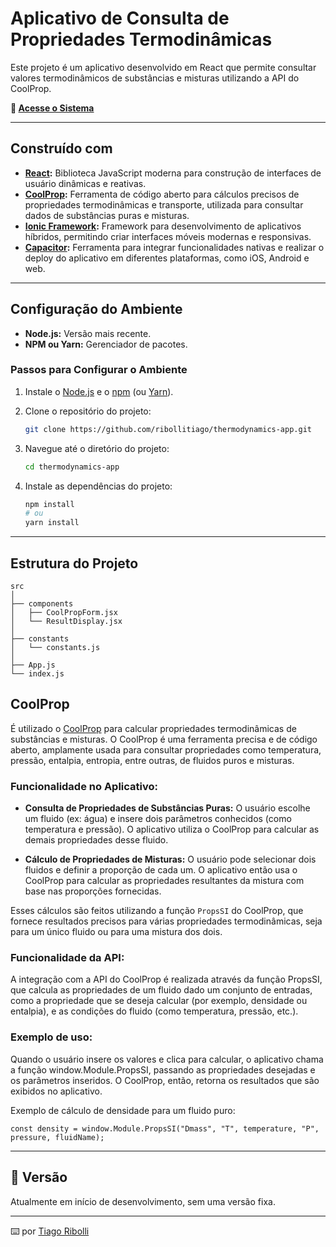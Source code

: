 # Aplicativo de Consulta de Propriedades Termodinâmicas

Este projeto é um aplicativo desenvolvido em React que permite consultar valores termodinâmicos de substâncias e misturas utilizando a API do CoolProp.

**🔗 [Acesse o Sistema](https://thermoapp.netlify.app)**

---

## Construído com

* **[React](https://react.dev/):** Biblioteca JavaScript moderna para construção de interfaces de usuário dinâmicas e reativas.  
* **[CoolProp](http://www.coolprop.org):** Ferramenta de código aberto para cálculos precisos de propriedades termodinâmicas e transporte, utilizada para consultar dados de substâncias puras e misturas.  
* **[Ionic Framework](https://ionicframework.com):** Framework para desenvolvimento de aplicativos híbridos, permitindo criar interfaces móveis modernas e responsivas.  
* **[Capacitor](https://capacitorjs.com):** Ferramenta para integrar funcionalidades nativas e realizar o deploy do aplicativo em diferentes plataformas, como iOS, Android e web.  

---

## Configuração do Ambiente

* **Node.js:** Versão mais recente.  
* **NPM ou Yarn:** Gerenciador de pacotes.  

### Passos para Configurar o Ambiente

1. Instale o [Node.js](https://nodejs.org/) e o [npm](https://www.npmjs.com/get-npm) (ou [Yarn](https://yarnpkg.com/)).  

2. Clone o repositório do projeto:  
   ```sh
   git clone https://github.com/ribollitiago/thermodynamics-app.git
   ```  

3. Navegue até o diretório do projeto:  
   ```sh
   cd thermodynamics-app
   ```  

4. Instale as dependências do projeto:  
   ```sh
   npm install
   # ou
   yarn install
   ```  

---

## Estrutura do Projeto

```
src
│
├── components
│   ├── CoolPropForm.jsx
│   └── ResultDisplay.jsx
│
├── constants
│   └── constants.js
│
├── App.js
└── index.js
```

## CoolProp

É utilizado o [CoolProp](http://www.coolprop.org) para calcular propriedades termodinâmicas de substâncias e misturas. O CoolProp é uma ferramenta precisa e de código aberto, amplamente usada para consultar propriedades como temperatura, pressão, entalpia, entropia, entre outras, de fluidos puros e misturas.

### Funcionalidade no Aplicativo:

- **Consulta de Propriedades de Substâncias Puras:** O usuário escolhe um fluido (ex: água) e insere dois parâmetros conhecidos (como temperatura e pressão). O aplicativo utiliza o CoolProp para calcular as demais propriedades desse fluido.

- **Cálculo de Propriedades de Misturas:** O usuário pode selecionar dois fluidos e definir a proporção de cada um. O aplicativo então usa o CoolProp para calcular as propriedades resultantes da mistura com base nas proporções fornecidas.

Esses cálculos são feitos utilizando a função `PropsSI` do CoolProp, que fornece resultados precisos para várias propriedades termodinâmicas, seja para um único fluido ou para uma mistura dos dois.

### Funcionalidade da API:

A integração com a API do CoolProp é realizada através da função PropsSI, que calcula as propriedades de um fluido dado um conjunto de entradas, como a propriedade que se deseja calcular (por exemplo, densidade ou entalpia), e as condições do fluido (como temperatura, pressão, etc.).

### Exemplo de uso:

Quando o usuário insere os valores e clica para calcular, o aplicativo chama a função window.Module.PropsSI, passando as propriedades desejadas e os parâmetros inseridos. O CoolProp, então, retorna os resultados que são exibidos no aplicativo.

Exemplo de cálculo de densidade para um fluido puro:

```
const density = window.Module.PropsSI("Dmass", "T", temperature, "P", pressure, fluidName);
```

---

## 📌 Versão

Atualmente em início de desenvolvimento, sem uma versão fixa.  

---

⌨️ por [Tiago Ribolli](https://gist.github.com/ribollitiago)
